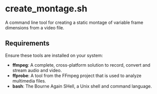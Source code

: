 # create_montage.sh

A command line tool for creating a static montage of variable frame dimensions from a video file.

## Requirements

Ensure these tools are installed on your system:

- **ffmpeg**: A complete, cross-platform solution to record, convert and stream audio and video.  
- **ffprobe**: A tool from the FFmpeg project that is used to analyze multimedia files.  
- **bash**: The Bourne Again SHell, a Unix shell and command language.  
 
